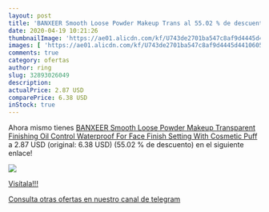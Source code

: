 ```yaml
---
layout: post
title: 'BANXEER Smooth Loose Powder Makeup Trans al 55.02 % de descuento'
date: 2020-04-19 10:21:26
thumbnailImage: 'https://ae01.alicdn.com/kf/U743de2701ba547c8af9d4445d4410605S/BANXEER-Smooth-Loose-Powder-Makeup-Transparent-Finishing-Oil-Control-Waterproof-For-Face-Finish-Setting-With-Cosmetic.jpg_350x350._SL200_.jpg'
images: [ 'https://ae01.alicdn.com/kf/U743de2701ba547c8af9d4445d4410605S/BANXEER-Smooth-Loose-Powder-Makeup-Transparent-Finishing-Oil-Control-Waterproof-For-Face-Finish-Setting-With-Cosmetic.jpg_350x350._SL200_.jpg' ]
comments: true
category: ofertas
author: ring
slug: 32893026049
description:
actualPrice: 2.87 USD
comparePrice: 6.38 USD
inStock: true
---
```


Ahora mismo tienes [BANXEER Smooth Loose Powder Makeup Transparent Finishing Oil Control Waterproof For Face Finish Setting With Cosmetic Puff](https://www.amazon.com/dp/32893026049/?tag=redken08-20) a 2.87 USD (original: 6.38 USD) (55.02 %  de descuento) en el siguiente enlace!

[![](https://ae01.alicdn.com/kf/U743de2701ba547c8af9d4445d4410605S/BANXEER-Smooth-Loose-Powder-Makeup-Transparent-Finishing-Oil-Control-Waterproof-For-Face-Finish-Setting-With-Cosmetic.jpg_350x350._SL200_.jpg)](https://www.amazon.com/dp/32893026049/?tag=redken08-20)

[Visítala!!!](https://www.amazon.com/dp/32893026049/?tag=redken08-20)

[Consulta otras ofertas en nuestro canal de telegram](https://t.me/s/ofertas25)

